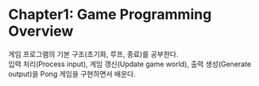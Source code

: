 ﻿# Chapter1: Game Programming Overview
게임 프로그램의 기본 구조(초기화, 루프, 종료)를 공부한다.<br>
입력 처리(Process input), 게임 갱신(Update game world), 출력 생성(Generate output)을 Pong 게임을 구현하면서 배운다.
